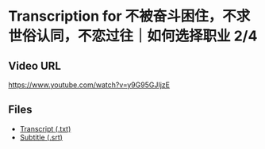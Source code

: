 # Transcription for 不被奋斗困住，不求世俗认同，不恋过往｜如何选择职业 2/4
## Video URL
https://www.youtube.com/watch?v=y9G95GJIjzE
 
## Files
- [Transcript (.txt)](./transcript.txt)
- [Subtitle (.srt)](./transcript.srt)
